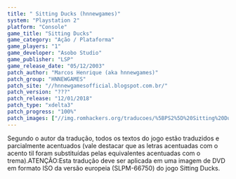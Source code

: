 ```yaml
---
title: " Sitting Ducks (hnnewgames)"
system: "Playstation 2"
platform: "Console"
game_title: "Sitting Ducks"
game_category: "Ação / Plataforma"
game_players: "1"
game_developer: "Asobo Studio"
game_publisher: "LSP"
game_release_date: "05/12/2003"
patch_author: "Marcos Henrique (aka hnnewgames)"
patch_group: "HNNEWGAMES"
patch_site: "//hnnewgamesofficial.blogspot.com.br/"
patch_version: "???"
patch_release: "12/01/2018"
patch_type: "xdelta3"
patch_progress: "100%"
patch_images: ["//img.romhackers.org/traducoes/%5BPS2%5D%20Sitting%20Ducks%20-%20hnnewgames%20-%201.jpg","//img.romhackers.org/traducoes/%5BPS2%5D%20Sitting%20Ducks%20-%20hnnewgames%20-%202.jpg","//img.romhackers.org/traducoes/%5BPS2%5D%20Sitting%20Ducks%20-%20hnnewgames%20-%203.jpg"]
---
```

Segundo o autor da tradução, todos os textos do jogo estão traduzidos e parcialmente acentuados (vale destacar que as letras acentuadas com o acento til foram substituídas pelas equivalentes acentuadas com o trema).ATENÇÃO:Esta tradução deve ser aplicada em uma imagem de DVD em formato ISO da versão europeia (SLPM-66750) do jogo Sitting Ducks.